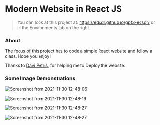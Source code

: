 Modern Website in React JS
==========================

> You can look at this project at: https://edsdr.github.io/gpt3-edsdr/ or in the Environments tab on the right.

### About

The focus of this project has to code a simple React website and follow a class. Hope you enjoy!

Thanks to [Davi Petris](https://github.com/DaviPtrs), for helping me to Deploy the website.

### Some Image Demonstrations

![Screenshot from 2021-11-30 12-48-06](https://user-images.githubusercontent.com/89485015/144083647-5b6bb45b-d523-4d5f-81ec-37cd3664e2dc.png)

![Screenshot from 2021-11-30 12-48-19](https://user-images.githubusercontent.com/89485015/144083657-a9827f65-f3b2-430a-8bdc-d5f27b50f343.png)

![Screenshot from 2021-11-30 12-48-27](https://user-images.githubusercontent.com/89485015/144083671-97c27857-ec55-4a87-9857-78dce8897e18.png)

![Screenshot from 2021-11-30 12-48-27](https://user-images.githubusercontent.com/89485015/144083675-9c117432-e2da-4674-afee-4bba8b16458b.png)
